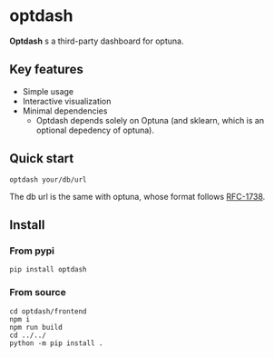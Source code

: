 # optdash

**Optdash** s a third-party dashboard for optuna.

## Key features

* Simple usage
* Interactive visualization
* Minimal dependencies
    * Optdash depends solely on Optuna (and sklearn, which is an optional depedency of optuna).


## Quick start

```shell script
optdash your/db/url
```

The db url is the same with optuna, whose format follows [RFC-1738](https://tools.ietf.org/html/rfc1738.html).

## Install

### From pypi

```shell script
pip install optdash
```


### From source

```shell script
cd optdash/frontend
npm i
npm run build
cd ../../
python -m pip install .
```
